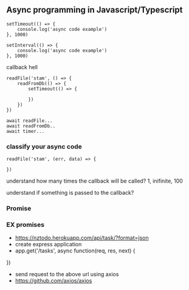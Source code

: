 ## Async programming in Javascript/Typescript

```
setTimeout(() => {
    console.log('async code example')
}, 1000)
```

```
setInterval(() => {
    console.log('async code example')
}, 1000)
```

callback hell

```
readFile('stam', () => {
    readFromDb(() => {
        setTimeout(() => {

        })
    })
})
```

```
await readFile...
await readFromDb..
await timer...
```

### classify your async code

```
readFile('stam', (err, data) => {

})
```

understand how many times the callback will be called?
1, inifinite, 100

understand if something is passed to the callback?

### Promise

### EX promises

- https://nztodo.herokuapp.com/api/task/?format=json
- create express application
- app.get('/tasks', async function(req, res, next) {

})
- send request to the above url using axios
- https://github.com/axios/axios

